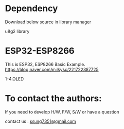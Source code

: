 # Dependency

  Download below source in library manager
  
  u8g2 library

# ESP32-ESP8266

   This is ESP32, ESP8266 Basic Example. 
   https://blog.naver.com/milkysc/221722387725
   
   1-4.OLED

# To contact the authors:

If you need to develop H/W, F/W, S/W or have a question

contact us : ssung7351@gmail.com


